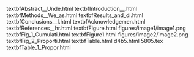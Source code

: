 textbfAbstract__Unde.html
textbfIntroduction__.html
textbfMethods__We_as.html
textbfResults_and_di.html
textbfConclusions__I.html
textbfAcknowledgemen.html
textbfReferences__hr.html
textbfFigure.html
figures/image1/image1.png
textbfFig_1_Cumulati.html
textbfFigure1.html
figures/image2/image2.png
textbfFig_2_Proporti.html
textbfTable.html
d4b5.html
5805.tex
textbfTable_1_Propor.html

